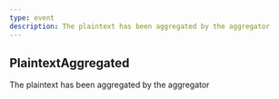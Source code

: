 ```yaml
---
type: event
description: The plaintext has been aggregated by the aggregator
---
```

## PlaintextAggregated

The plaintext has been aggregated by the aggregator